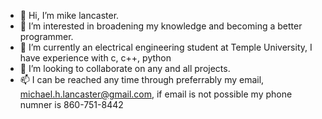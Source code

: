 - 👋 Hi, I’m mike lancaster.
- 👀 I’m interested in broadening my knowledge and becoming a better programmer.
- 🌱 I’m currently an electrical engineering student at Temple University, I have experience with c, c++, python 
- 💞️ I’m looking to collaborate on any and all projects.
- 📫 I can be reached any time through preferrably my email, michael.h.lancaster@gmail.com, if email is not possible my phone numner is 860-751-8442

<!---
mike-12344/mike-12344 is a ✨ special ✨ repository because its `README.md` (this file) appears on your GitHub profile.
You can click the Preview link to take a look at your changes.
--->
